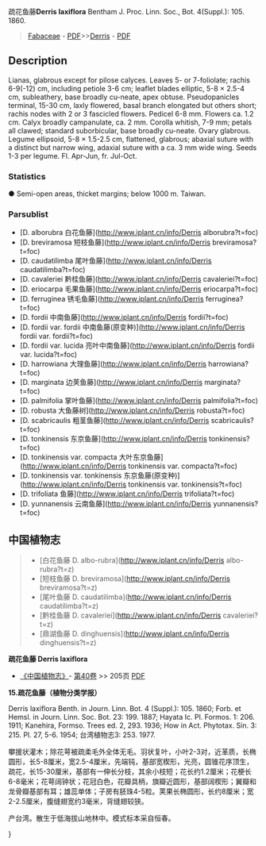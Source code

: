 疏花鱼藤**Derris laxiflora** Bentham J. Proc. Linn. Soc., Bot. 4(Suppl.): 105. 1860.

> [Fabaceae](http://www.iplant.cn/info/Fabaceae?t=foc) - [PDF](http://www.iplant.cn/foc/pdf/Fabaceae.pdf)>>[Derris](http://www.iplant.cn/info/Derris?t=foc) - [PDF](http://www.iplant.cn/foc/pdf/Derris.pdf)

## Description

Lianas, glabrous except for pilose calyces. Leaves 5- or 7-foliolate; rachis 6-9(-12) cm, including petiole 3-6 cm; leaflet blades elliptic, 5-8 × 2.5-4 cm, subleathery, base broadly cu-neate, apex obtuse. Pseudopanicles terminal, 15-30 cm, laxly flowered, basal branch elongated but others short; rachis nodes with 2 or 3 fascicled flowers. Pedicel 6-8 mm. Flowers ca. 1.2 cm. Calyx broadly campanulate, ca. 2 mm. Corolla whitish, 7-9 mm; petals all clawed; standard suborbicular, base broadly cu-neate. Ovary glabrous. Legume ellipsoid, 5-8 × 1.5-2.5 cm, flattened, glabrous; abaxial suture with a distinct but narrow wing, adaxial suture with a ca. 3 mm wide wing. Seeds 1-3 per legume. Fl. Apr-Jun, fr. Jul-Oct.

### Statistics
● Semi-open areas, thicket margins; below 1000 m. Taiwan.

### Parsublist

* [D.  alborubra  白花鱼藤](http://www.iplant.cn/info/Derris alborubra?t=foc)
* [D.  breviramosa  短枝鱼藤](http://www.iplant.cn/info/Derris breviramosa?t=foc)
* [D.  caudatilimba  尾叶鱼藤](http://www.iplant.cn/info/Derris caudatilimba?t=foc)
* [D.  cavaleriei  黔桂鱼藤](http://www.iplant.cn/info/Derris cavaleriei?t=foc)
* [D.  eriocarpa  毛果鱼藤](http://www.iplant.cn/info/Derris eriocarpa?t=foc)
* [D.  ferruginea  锈毛鱼藤](http://www.iplant.cn/info/Derris ferruginea?t=foc)
* [D.  fordii  中南鱼藤](http://www.iplant.cn/info/Derris fordii?t=foc)
* [D.  fordii var. fordii  中南鱼藤(原变种)](http://www.iplant.cn/info/Derris fordii var. fordii?t=foc)
* [D.  fordii var. lucida  亮叶中南鱼藤](http://www.iplant.cn/info/Derris fordii var. lucida?t=foc)
* [D.  harrowiana  大理鱼藤](http://www.iplant.cn/info/Derris harrowiana?t=foc)
* [D.  marginata  边荚鱼藤](http://www.iplant.cn/info/Derris marginata?t=foc)
* [D.  palmifolia  掌叶鱼藤](http://www.iplant.cn/info/Derris palmifolia?t=foc)
* [D.  robusta  大鱼藤树](http://www.iplant.cn/info/Derris robusta?t=foc)
* [D.  scabricaulis  粗茎鱼藤](http://www.iplant.cn/info/Derris scabricaulis?t=foc)
* [D.  tonkinensis  东京鱼藤](http://www.iplant.cn/info/Derris tonkinensis?t=foc)
* [D.  tonkinensis var. compacta  大叶东京鱼藤](http://www.iplant.cn/info/Derris tonkinensis var. compacta?t=foc)
* [D.  tonkinensis var. tonkinensis  东京鱼藤(原变种)](http://www.iplant.cn/info/Derris tonkinensis var. tonkinensis?t=foc)
* [D.  trifoliata  鱼藤](http://www.iplant.cn/info/Derris trifoliata?t=foc)
* [D.  yunnanensis  云南鱼藤](http://www.iplant.cn/info/Derris yunnanensis?t=foc)

## 中国植物志

> * [白花鱼藤  D.  albo-rubra](http://www.iplant.cn/info/Derris albo-rubra?t=z)
> * [短枝鱼藤  D.  breviramosa](http://www.iplant.cn/info/Derris breviramosa?t=z)
> * [尾叶鱼藤  D.  caudatilimba](http://www.iplant.cn/info/Derris caudatilimba?t=z)
> * [黔桂鱼藤  D.  cavaleriei](http://www.iplant.cn/info/Derris cavaleriei?t=z)
> * [鼎湖鱼藤  D.  dinghuensis](http://www.iplant.cn/info/Derris dinghuensis?t=z)

**疏花鱼藤 Derris laxiflora**

* [《中国植物志》](http://www.iplant.cn/frps)- [第40卷](http://www.iplant.cn/frps/vol/40) >> 205页 [PDF](http://www.iplant.cn/frps/pdf/40/205a.PDF)

**15.疏花鱼藤（植物分类学报）**

Derris laxiflora Benth. in Journ. Linn. Bot. 4 (Suppl.): 105. 1860; Forb. et Hemsl. in Journ. Linn. Soc. Bot. 23: 199. 1887; Hayata Ic. Pl. Formos. 1: 206. 1911; Kanehira, Formso. Trees ed. 2, 293. 1936; How in Act. Phytotax. Sin. 3: 215. Pl. 27, 5-6. 1954; 台湾植物志3: 253. 1977.

攀援状灌木；除花萼被疏柔毛外全体无毛。羽状复叶，小叶2-3对，近革质，长椭圆形，长5-8厘米，宽2.5-4厘米，先端钝，基部宽楔形，光亮，圆锥花序顶生，疏花，长15-30厘米，基部有一伸长分枝，其余小枝短；花长约1.2厘米；花梗长6-8毫米；花萼阔钟状；花冠白色，花瓣具柄，旗瓣近圆形，基部阔楔形；翼瓣和龙骨瓣基部有耳；雄蕊单体；子房有胚珠4-5粒。荚果长椭圆形，长约8厘米；宽2-2.5厘米，腹缝翅宽约3毫米，背缝翅较狭。

产台湾。散生于低海拔山地林中。模式标本采自恒春。

}